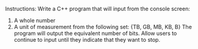 Instructions: Write a C++ program that will input from the console screen:
1. A whole number
2. A unit of measurement from the following set: {TB, GB, MB, KB, B}
The program will output the equivalent number of bits.
Allow users to continue to input until they indicate that they want to stop. 
